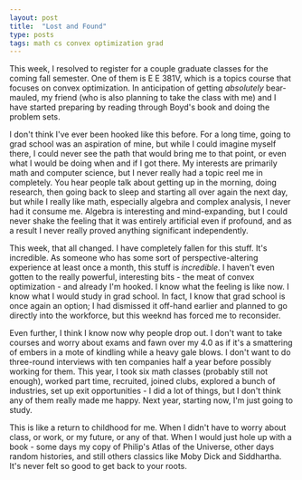 ```yaml
---
layout: post
title:  "Lost and Found"
type: posts
tags: math cs convex optimization grad
---
```


This week, I resolved to register for a couple graduate classes for the coming fall semester. One of them is E E 381V, which is a topics course that focuses on convex optimization. In anticipation of getting *absolutely* bear-mauled, my friend (who is also planning to take the class with me) and I have started preparing by reading through Boyd's book and doing the problem sets.

I don't think I've ever been hooked like this before. For a long time, going to grad school was an aspiration of mine, but while I could imagine myself there, I could never see the path that would bring me to that point, or even what I would be doing when and if I got there. My interests are primarily math and computer science, but I never really had a topic reel me in completely. You hear people talk about getting up in the morning, doing research, then going back to sleep and starting all over again the next day, but while I really like math, especially algebra and complex analysis, I never had it consume me. Algebra is interesting and mind-expanding, but I could never shake the feeling that it was entirely artificial even if profound, and as a result I never really proved anything significant independently. 

This week, that all changed. I have completely fallen for this stuff. It's incredible. As someone who has some sort of perspective-altering experience at least once a month, this stuff is *incredible*. I haven't even gotten to the really powerful, interesting bits - the meat of convex optimization - and already I'm hooked. I know what the feeling is like now. I know what I would study in grad school. In fact, I know that grad school is once again an option; I had dismissed it off-hand earlier and planned to go directly into the workforce, but this weeknd has forced me to reconsider. 

Even further, I think I know now why people drop out. I don't want to take courses and worry about exams and fawn over my 4.0 as if it's a smattering of embers in a mote of kindling while a heavy gale blows. I don't want to do three-round interviews with ten companies half a year before possibly working for them. This year, I took six math classes (probably still not enough), worked part time, recruited, joined clubs, explored a bunch of industries, set up exit opportunities - I did a lot of things, but I don't think any of them really made me happy. Next year, starting now, I'm just going to study. 

This is like a return to childhood for me. When I didn't have to worry about class, or work, or my future, or any of that. When I would just hole up with a book - some days my copy of Philip's Atlas of the Universe, other days random histories, and still others classics like Moby Dick and Siddhartha. It's never felt so good to get back to your roots.